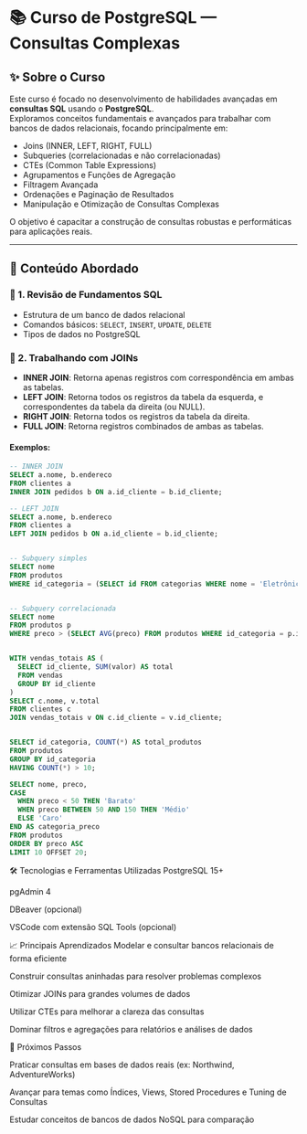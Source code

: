 # 📚 Curso de PostgreSQL — Consultas Complexas

## ✨ Sobre o Curso

Este curso é focado no desenvolvimento de habilidades avançadas em **consultas SQL** usando o **PostgreSQL**.  
Exploramos conceitos fundamentais e avançados para trabalhar com bancos de dados relacionais, focando principalmente em:

- Joins (INNER, LEFT, RIGHT, FULL)
- Subqueries (correlacionadas e não correlacionadas)
- CTEs (Common Table Expressions)
- Agrupamentos e Funções de Agregação
- Filtragem Avançada
- Ordenações e Paginação de Resultados
- Manipulação e Otimização de Consultas Complexas

O objetivo é capacitar a construção de consultas robustas e performáticas para aplicações reais.

---

## 🧩 Conteúdo Abordado

### 📌 1. Revisão de Fundamentos SQL
- Estrutura de um banco de dados relacional
- Comandos básicos: `SELECT`, `INSERT`, `UPDATE`, `DELETE`
- Tipos de dados no PostgreSQL

### 📌 2. Trabalhando com JOINs
- **INNER JOIN**: Retorna apenas registros com correspondência em ambas as tabelas.
- **LEFT JOIN**: Retorna todos os registros da tabela da esquerda, e correspondentes da tabela da direita (ou NULL).
- **RIGHT JOIN**: Retorna todos os registros da tabela da direita.
- **FULL JOIN**: Retorna registros combinados de ambas as tabelas.

#### Exemplos:
```sql
-- INNER JOIN
SELECT a.nome, b.endereco
FROM clientes a
INNER JOIN pedidos b ON a.id_cliente = b.id_cliente;

-- LEFT JOIN
SELECT a.nome, b.endereco
FROM clientes a
LEFT JOIN pedidos b ON a.id_cliente = b.id_cliente;


-- Subquery simples
SELECT nome
FROM produtos
WHERE id_categoria = (SELECT id FROM categorias WHERE nome = 'Eletrônicos');


-- Subquery correlacionada
SELECT nome
FROM produtos p
WHERE preco > (SELECT AVG(preco) FROM produtos WHERE id_categoria = p.id_categoria);


WITH vendas_totais AS (
  SELECT id_cliente, SUM(valor) AS total
  FROM vendas
  GROUP BY id_cliente
)
SELECT c.nome, v.total
FROM clientes c
JOIN vendas_totais v ON c.id_cliente = v.id_cliente;


SELECT id_categoria, COUNT(*) AS total_produtos
FROM produtos
GROUP BY id_categoria
HAVING COUNT(*) > 10;

SELECT nome, preco,
CASE
  WHEN preco < 50 THEN 'Barato'
  WHEN preco BETWEEN 50 AND 150 THEN 'Médio'
  ELSE 'Caro'
END AS categoria_preco
FROM produtos
ORDER BY preco ASC
LIMIT 10 OFFSET 20;
```

 
🛠️ Tecnologias e Ferramentas Utilizadas
PostgreSQL 15+

pgAdmin 4

DBeaver (opcional)

VSCode com extensão SQL Tools (opcional)

📈 Principais Aprendizados
Modelar e consultar bancos relacionais de forma eficiente

Construir consultas aninhadas para resolver problemas complexos

Otimizar JOINs para grandes volumes de dados

Utilizar CTEs para melhorar a clareza das consultas

Dominar filtros e agregações para relatórios e análises de dados

🚀 Próximos Passos

Praticar consultas em bases de dados reais (ex: Northwind, AdventureWorks)

Avançar para temas como Índices, Views, Stored Procedures e Tuning de Consultas

Estudar conceitos de bancos de dados NoSQL para comparação


